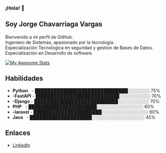 ### ¡Hola! 👋
## Soy Jorge Chavarriaga Vargas
#### 
Bienvenido a mi perfil de GitHub.  
Ingeniero de Sistemas, apasionado por la tecnologia.  
Especialización Tecnologica en seguridad y gestion de Bases de Datos.  
Especialización en Desarrollo de software.

[![My Awesome Stats](https://awesome-github-stats.azurewebsites.net/user-stats/jlchavarriaga?cardType=level&theme=github-dark&preferLogin=true)](https://git.io/awesome-stats-card)

## Habilidades

-  **Python**  &nbsp;   - ██████████████████████████████░░░░░░░ 75%
- **-FastAPI**   - ███████████████████████████░░░░░░░░░░ 70%
- **-Django**      - ███████████████████████████░░░░░░░░░░ 70%
- **PHP**  &nbsp;          - ██████████████████████░░░░░░░░░░░░░░░ 60%
- **-laravel**  - ██████████████████████░░░░░░░░░░░░░░░ 60%
- **Java**  &nbsp;      - ████████████████████░░░░░░░░░░░░░░░░░ 45%

## Enlaces

- [LinkedIn](https://www.linkedin.com/in/tu-usuario-linkedin/)

  
<!--
**jlchavarriaga/jlchavarriaga** is a ✨ _special_ ✨ repository because its `README.md` (this file) appears on your GitHub profile.

Here are some ideas to get you started:

- 🔭 I’m currently working on ...
- 🌱 I’m currently learning ...
- 👯 I’m looking to collaborate on ...
- 🤔 I’m looking for help with ...
- 💬 Ask me about ...
- 📫 How to reach me: ...
- 😄 Pronouns: ...
- ⚡ Fun fact: ...
-->
